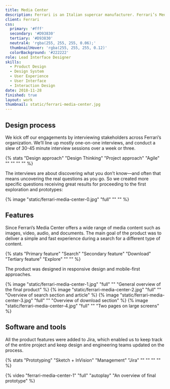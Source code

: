```yaml
---
title: Media Center
description: Ferrari is an Italian supercar manufacturer. Ferrari’s Media Center is a globally distributed website that focuses on the distribution of media content for journalists, writers, publishers and editors. Offers exclusive content that speaks to the Ferrari brand philosophy of originality, aspiration and inspiration. I had the honour of being able to collaborate in the restyling of the Media Center website.
client: Ferrari
css:
  primary: '#fff'
  secondary: '#D93830'
  tertiary: '#D93830'
  neutral4: 'rgba(255, 255, 255, 0.06);'
  thumbnailHover: 'rgba(255, 255, 255, 0.12)'
  colorBackground: '#222222'
role: Lead Interface Designer
skills:
  - Product Design
  - Design System
  - User Experience
  - User Interface
  - Interaction Design
date: 2018-11-28
finished: true
layout: work
thumbnail: static/ferrari-media-center.jpg
---
```


## Design process

We kick off our engagements by interviewing stakeholders across Ferrari’s organization. We’ll line up mostly one-on-one interviews, and conduct a slew of 30-45 minute interview sessions over a week or three.

{% stats "Design approach" "Design Thinking" "Project approach" "Agile" "" "" "" "" %}

The interviews are about discovering what you don’t know—and often that means uncovering the real questions as you go. So we created more specific questions receiving great results for proceeding to the first exploration and prototypes:

{% image "static/ferrari-media-center-0.jpg" "full" "" "" %}

## Features

Since Ferrari’s Media Center offers a wide range of media content such as images, video, audio, and documents. The main goal of the product was to deliver a simple and fast experience during a search for a different type of content.

{% stats "Primary feature" "Search" "Secondary feature" "Download" "Tertiary feature" "Explore" "" "" %}

The product was designed in responsive design and mobile-first approaches.

{% image "static/ferrari-media-center-1.jpg" "full" "" "General overview of the final product" %}
{% image "static/ferrari-media-center-2.jpg" "full" "" "Overview of search section and article" %}
{% image "static/ferrari-media-center-3.jpg" "full" "" "Overview of download section" %}
{% image "static/ferrari-media-center-4.jpg" "full" "" "Two pages on large screens" %}

## Software and tools

All the product features were added to Jira, which enabled us to keep track of the entire project and keep design and engineering teams updated on the process.

{% stats "Prototyping" "Sketch + InVision" "Management" "Jira" "" "" "" "" %}

{% video "ferrari-media-center-1" "full" "autoplay" "An overview of final prototype" %}